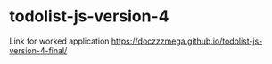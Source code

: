 # todolist-js-version-4
Link for worked application https://doczzzmega.github.io/todolist-js-version-4-final/
